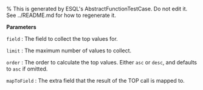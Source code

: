 % This is generated by ESQL's AbstractFunctionTestCase. Do not edit it. See ../README.md for how to regenerate it.

**Parameters**

`field`
:   The field to collect the top values for.

`limit`
:   The maximum number of values to collect.

`order`
:   The order to calculate the top values. Either `asc` or `desc`, and defaults to `asc` if omitted.

`mapToField`
:   The extra field that the result of the TOP call is mapped to.

